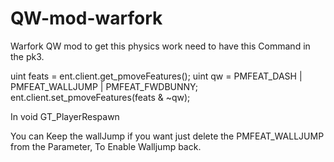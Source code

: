 # QW-mod-warfork
Warfork QW mod to get this physics work need to have this Command in the pk3.

uint feats = ent.client.get_pmoveFeatures();     uint qw = PMFEAT_DASH | PMFEAT_WALLJUMP | PMFEAT_FWDBUNNY;     ent.client.set_pmoveFeatures(feats &amp; ~qw); 

In void GT_PlayerRespawn

You can Keep the wallJump if you want just delete the PMFEAT_WALLJUMP from the Parameter, To Enable Walljump back.
